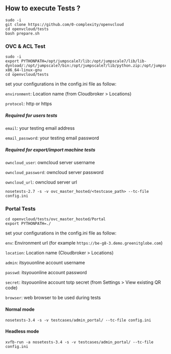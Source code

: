 ## How to execute Tests ?

```
sudo -i 
git clone https://github.com/0-complexity/openvcloud
cd openvcloud/tests
bash prepare.sh
```

### OVC & ACL Test

```
sudo -i
export PYTHONPATH=/opt/jumpscale7/lib:/opt/jumpscale7/lib/lib-dynload/:/opt/jumpscale7/bin:/opt/jumpscale7/lib/python.zip:/opt/jumpscale7/lib/plat-x86_64-linux-gnu
cd openvcloud/tests
```

set your configurations in the config.ini file as follow:

```environment```: Location name (from Cloudbroker > Locations)

```protocol```: http or https

##### Required for users tests

```email```: your testing email address

```email_password```: your testing email password

##### Required for export/import machine tests

```owncloud_user```: owncloud server username

```owncloud_password```: owncloud server password

```owncloud_url```: owncloud server url

```
nosetests-2.7 -s -v ovc_master_hosted/<testcase_path> --tc-file config.ini
```

### Portal Tests

```
cd openvcloud/tests/ovc_master_hosted/Portal
export PYTHONPATH=./
```

set your configurations in the config.ini file as follow:

```env```: Environment url (for example ```https://be-g8-3.demo.greenitglobe.com```)

```location```: Location name (Cloudbroker > Locations)

```admin```: itsyouonline account username

```passwd```: itsyouonline account password

```secret```: itsyouonline account totp secret (from Settings > View existing QR code)

```browser```: web browser to be used during tests

#### Normal mode
```
nosetests-3.4 -s -v testcases/admin_portal/ --tc-file config.ini
```

#### Headless mode
```
xvfb-run -a nosetests-3.4 -s -v testcases/admin_portal/ --tc-file config.ini
```

